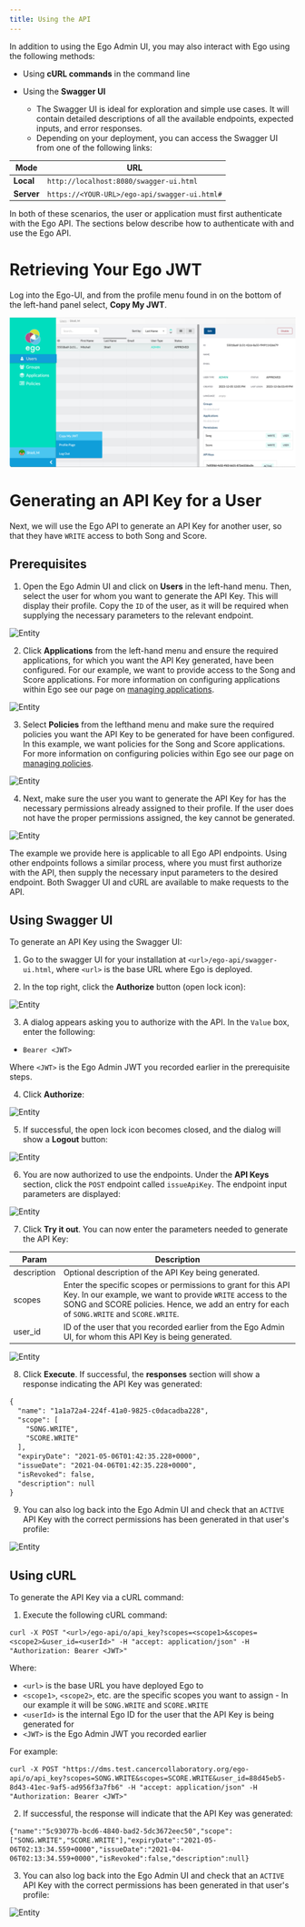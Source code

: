 ```yaml
---
title: Using the API
---
```


In addition to using the Ego Admin UI, you may also interact with Ego using the following methods:

- Using **cURL commands** in the command line

- Using the **Swagger UI**
  - The Swagger UI is ideal for exploration and simple use cases. It will contain detailed descriptions of all the available endpoints, expected inputs, and error responses.
  - Depending on your deployment, you can access the Swagger UI from one of the following links:

|Mode|URL|
|--|--|
|**Local**| `http://localhost:8080/swagger-ui.html` |
|**Server**| `https://<YOUR-URL>/ego-api/swagger-ui.html#` |

In both of these scenarios, the user or application must first authenticate with the Ego API. The sections below describe how to authenticate with and use the Ego API.  

# Retrieving Your Ego JWT

Log into the Ego-UI, and from the profile menu found in on the bottom of the left-hand panel select, **Copy My JWT**.

![Entity](../assets/copy-jwt.png)

# Generating an API Key for a User

Next, we will use the Ego API to generate an API Key for another user, so that they have `WRITE` access to both Song and Score.

## Prerequisites

1. Open the Ego Admin UI and click on **Users** in the left-hand menu. Then, select the user for whom you want to generate the API Key. This will display their profile. Copy the `ID` of the user, as it will be required when supplying the necessary parameters to the relevant endpoint.

![Entity](../assets/copy-id.png 'Copy ID')

2. Click **Applications** from the left-hand menu and ensure the required applications, for which you want the API Key generated, have been configured.  For our example, we want to provide access to the Song and Score applications. For more information on configuring applications within Ego see our page on <a href="/documentation/ego/user-guide/admin-ui/applications" target="_blank" rel="noopener noreferrer">managing applications</a>.

![Entity](../assets/applications.png 'Apps')

3. Select **Policies** from the lefthand menu and make sure the required policies you want the API Key to be generated for have been configured. In this  example, we want policies for the Song and Score applications. For more information on configuring policies within Ego see our page on <a href="/documentation/ego/user-guide/admin-ui/policies" target="_blank" rel="noopener noreferrer">managing policies</a>.


![Entity](../assets/policies.png 'Policies')

4. Next, make sure the user you want to generate the API Key for has the necessary permissions already assigned to their profile. If the user does not have the proper permissions assigned, the key cannot be generated.

![Entity](../assets/scopes.png 'Scopes')

<Note title="Tip">The example we provide here is applicable to all Ego API endpoints.  Using other endpoints follows a similar process, where you must first authorize with the API, then supply the necessary input parameters to the desired endpoint.  Both Swagger UI and cURL are available to make requests to the API.</Note>

## Using Swagger UI

To generate an API Key using the Swagger UI:

1. Go to the swagger UI for your installation at `<url>/ego-api/swagger-ui.html`, where `<url>` is the base URL where Ego is deployed.

2. In the top right, click the **Authorize** button (open lock icon):

![Entity](../assets/authorize1.png 'Authorize')

3. A dialog appears asking you to authorize with the API.  In the `Value` box, enter the following:

* `Bearer <JWT>`

Where `<JWT>` is the Ego Admin JWT you recorded earlier in the prerequisite steps.

4. Click **Authorize**:

![Entity](../assets/authorize2.png 'Authorize Dialog')

5. If successful, the open lock icon becomes closed, and the dialog will show a **Logout** button:

![Entity](../assets/authorized.png 'Authorized')

6. You are now authorized to use the endpoints. Under the **API Keys** section, click the `POST` endpoint called `issueApiKey`.  The endpoint input parameters are displayed:

![Entity](../assets/params1.png 'Try Params')

7. Click **Try it out**.  You can now enter the parameters needed to generate the API Key:

| Param | Description |
|-------|-------------|
| description | Optional description of the API Key being generated. |
| scopes | Enter the specific scopes or permissions to grant for this API Key.  In our example, we want to provide `WRITE` access to the SONG and SCORE policies.  Hence, we add an entry for each of `SONG.WRITE` and `SCORE.WRITE`. |
| user_id | ID of the user that you recorded earlier from the Ego Admin UI, for whom this API Key is being generated. |

![Entity](../assets/params2.png 'Enter Params')

8. Click **Execute**.  If successful, the **responses** section will show a response indicating the API Key was generated:

```shell
{
  "name": "1a1a72a4-224f-41a0-9825-c0dacadba228",
  "scope": [
    "SONG.WRITE",
    "SCORE.WRITE"
  ],
  "expiryDate": "2021-05-06T01:42:35.228+0000",
  "issueDate": "2021-04-06T01:42:35.228+0000",
  "isRevoked": false,
  "description": null
}
```

9. You can also log back into the Ego Admin UI and check that an `ACTIVE` API Key with the correct permissions has been generated in that user's profile:

![Entity](../assets/api-key.png 'API Key')

## Using cURL

To generate the API Key via a cURL command:

1. Execute the following cURL command:

```shell
curl -X POST "<url>/ego-api/o/api_key?scopes=<scope1>&scopes=<scope2>&user_id=<userId>" -H "accept: application/json" -H "Authorization: Bearer <JWT>"
```

Where:

* `<url>` is the base URL you have deployed Ego to
* `<scope1>`, `<scope2>`, etc. are the specific scopes you want to assign - In our example it will be `SONG.WRITE` and `SCORE.WRITE`
* `<userId>` is the internal Ego ID for the user that the API Key is being generated for
* `<JWT>` is the Ego Admin JWT you recorded earlier 

For example:

```shell
curl -X POST "https://dms.test.cancercollaboratory.org/ego-api/o/api_key?scopes=SONG.WRITE&scopes=SCORE.WRITE&user_id=88d45eb5-8d43-41ec-9af5-ad956f3a7fb6" -H "accept: application/json" -H "Authorization: Bearer <JWT>"
```

2. If successful, the response will indicate that the API Key was generated:

```shell
{"name":"5c93077b-bcd6-4840-bad2-5dc3672eec50","scope":["SONG.WRITE","SCORE.WRITE"],"expiryDate":"2021-05-06T02:13:34.559+0000","issueDate":"2021-04-06T02:13:34.559+0000","isRevoked":false,"description":null}
```

3. You can also log back into the Ego Admin UI and check that an `ACTIVE` API Key with the correct permissions has been generated in that user's profile:

![Entity](../assets/api-key.png 'API Key')

